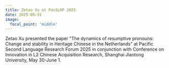 ```yaml
---
title: Zetao Xu at PacSLRF 2025 
date: 2025-05-31
image:
  focal_point: 'middle'
---
```


Zetao Xu presented the paper "The dynamics of resumptive pronouns: Change and stability in Heritage Chinese in the Netherlands" at Pacific Second Language Research Forum 2025 in conjunction with Conference on Innovation in L2 Chinese Acquisition Research, Shanghai Jiaotong University, May 30-June 1.
<!--more-->

